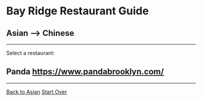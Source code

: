 # Bay Ridge Restaurant Guide
## Asian --> Chinese
---
Select a restaurant:
## Panda https://www.pandabrooklyn.com/
---
[Back to Asian](asian.md)
[Start Over](../home.md)

